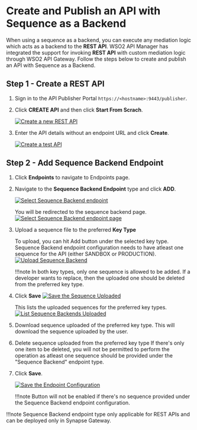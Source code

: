 # Create and Publish an API with Sequence as a Backend

When using a sequence as a backend, you can execute any mediation logic which acts as a backend to the **REST API**.
WSO2 API Manager has integrated the support for invoking **REST API** with custom mediation logic through WSO2 API Gateway. Follow the steps below to create and publish an API with Sequence as a Backend.

## Step 1 - Create a REST API

1. Sign in to the API Publisher Portal `https://<hostname>:9443/publisher`.

2. Click **CREATE API** and then click **Start From Scrach**.

    [![Create a new REST API]({{base_path}}/assets/img/get_started/design-new-rest-api.png)]({{base_path}}/assets/img/get_started/design-new-rest-api.png)

3. Enter the API details without an endpoint URL and click **Create**.  

    [![Create a test API]({{base_path}}/assets/img/learn/design-new-rest-api-details.png)]({{base_path}}/assets/img/learn/design-new-rest-api-details.png)

## Step 2 - Add Sequence Backend Endpoint

1. Click **Endpoints** to navigate to Endpoints page.

2. Navigate to the **Sequence Backend Endpoint** type and click **ADD**.

    [![Select Sequence Backend endpoint]({{base_path}}/assets/img/learn/endpoint-select-sequence-backend-endpoint.png)]({{base_path}}/assets/img/learn/endpoint-select-sequence-backend-endpoint.png)

    You will be redirected to the sequence backend page.
    [![Select Sequence Backend endpoint page]({{base_path}}/assets/img/learn/endpoint-sequence-backend-page.png)]({{base_path}}/assets/img/learn/endpoint-sequence-backend-page.png)

3. Upload a sequence file to the preferred **Key Type**
    
    To upload, you can hit Add button under the selected key type.
    Sequence Backend endpoint configuration needs to have atleast one sequence for the API (either SANDBOX or PRODUCTION).
        [![Upload Sequence Backend]({{base_path}}/assets/img/learn/upload-sequence-backend-file.png)]({{base_path}}/assets/img/learn/upload-sequence-backend-file.png)

    !!!note
        In both key types, only one sequence is allowed to be added. If a developer wants to replace, then the uploaded one should be deleted from the preferred key type.

4. Click **Save**
    [![Save the Sequence Uploaded]({{base_path}}/assets/img/learn/endpoint-sequence-backend-save.png)]({{base_path}}/assets/img/learn/endpoint-sequence-backend-save.png)

    This lists the uploaded sequences for the preferred key types.
    [![List Sequence Backends Uploaded]({{base_path}}/assets/img/learn/list-sequence-backends-uploaded.png)]({{base_path}}/assets/img/learn/list-sequence-backends-uploaded.png)


4. Download sequence uploaded of the preferred key type. This will download the sequence uploaded by the user.

5. Delete sequence uploaded from the preferred key type
    If there's only one item to be deleted, you will not be permitted to perform the operation as atleast one sequence should be provided under the "Sequence Backend" endpoint type.

6. Click **Save**.

    [![Save the Endpoint Configuration]({{base_path}}/assets/img/learn/endpoint-config-sequence-backend-save.png)]({{base_path}}/assets/img/learn/endpoint-config-sequence-backend-save.png)

    !!!note
         Button will not be enabled if there's no sequence provided under the Sequence Backend endpoint configuration.

!!!note
        Sequence Backend endpoint type only applicable for REST APIs and can be deployed only in Synapse Gateway.